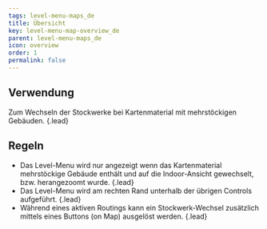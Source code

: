 ```yaml
---
tags: level-menu-maps_de
title: Übersicht
key: level-menu-map-overview_de
parent: level-menu-maps_de
icon: overview
order: 1
permalink: false  
---
```


## Verwendung
Zum Wechseln der Stockwerke bei Kartenmaterial mit mehrstöckigen Gebäuden. {.lead}

## Regeln 
- Das Level-Menu wird nur angezeigt wenn das Kartenmaterial mehrstöckige Gebäude enthält und auf die Indoor-Ansicht gewechselt, bzw. herangezoomt wurde. {.lead}
- Das Level-Menu wird am rechten Rand unterhalb der übrigen Controls aufgeführt. {.lead}
- Während eines aktiven Routings kann ein Stockwerk-Wechsel zusätzlich mittels eines Buttons (on Map) ausgelöst werden. {.lead}